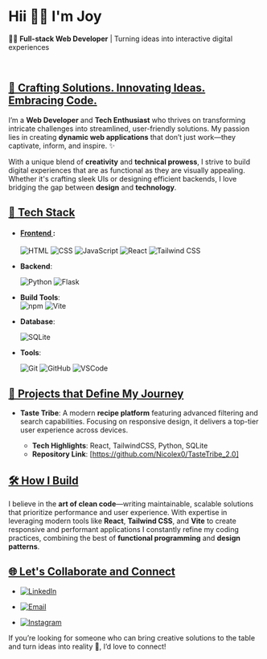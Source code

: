 # Hii 👋🏾 I'm Joy

👩‍💻 **Full-stack Web Developer** | Turning ideas into interactive digital experiences

<br>

## <u>🎨 Crafting Solutions. Innovating Ideas. Embracing Code.</u>

I’m a **Web Developer** and **Tech Enthusiast** who thrives on transforming intricate challenges into streamlined, user-friendly solutions. My passion lies in creating **dynamic web applications** that don’t just work—they captivate, inform, and inspire. ✨

With a unique blend of **creativity** and **technical prowess**, I strive to build digital experiences that are as functional as they are visually appealing. Whether it's crafting sleek UIs or designing efficient backends, I love bridging the gap between **design** and **technology**.

## <u>🔧 Tech Stack </u>


- #### <u> Frontend </u>:
  
  ![HTML](https://img.shields.io/badge/HTML5-E34F26?style=for-the-badge&logo=html5&logoColor=white)
  ![CSS](https://img.shields.io/badge/CSS3-1572B6?style=for-the-badge&logo=css3&logoColor=white)
  ![JavaScript](https://img.shields.io/badge/JavaScript-F7DF1E?style=for-the-badge&logo=JavaScript&logoColor=white)
  ![React](https://img.shields.io/badge/React-20232A?style=for-the-badge&logo=react&logoColor=61DAFB)
  ![Tailwind CSS](https://img.shields.io/badge/Tailwind_CSS-38B2AC?style=for-the-badge&logo=tailwind-css&logoColor=white)

- **Backend**:
  
  ![Python](https://img.shields.io/badge/Python-3776AB?style=for-the-badge&logo=python&logoColor=white)
  ![Flask](https://img.shields.io/badge/Flask-000000?style=for-the-badge&logo=flask&logoColor=white) 

- **Build Tools**:  
  ![npm](https://img.shields.io/badge/npm-CB3837?style=for-the-badge&logo=npm&logoColor=white) 
  ![Vite](https://img.shields.io/badge/Vite-646CFF?style=for-the-badge&logo=vite&logoColor=white)


- **Database**:
  
  ![SQLite](https://img.shields.io/badge/SQLite-07405E?style=for-the-badge&logo=sqlite&logoColor=white)


- **Tools**:
  
  ![Git](https://img.shields.io/badge/GIT-E44C30?style=for-the-badge&logo=git&logoColor=white)
  ![GitHub](https://img.shields.io/badge/GitHub-100000?style=for-the-badge&logo=github&logoColor=white)
  ![VSCode](https://img.shields.io/badge/Visual_Studio-5C2D91?style=for-the-badge&logo=visual%20studio&logoColor=white)

## <u> 💼 Projects that Define My Journey </u>


- **Taste Tribe**: A modern **recipe platform** featuring advanced filtering and search capabilities.
  Focusing on responsive design, it delivers a top-tier user experience across devices.
  
  - **Tech Highlights**: React, TailwindCSS, Python, SQLite
  - **Repository Link**: [https://github.com/Nicolex0/TasteTribe_2.0]


## <u> 🛠️ How I Build</u>

I believe in the **art of clean code**—writing maintainable, scalable solutions that prioritize performance and user experience.
With expertise in leveraging modern tools like **React**, **Tailwind CSS**, and **Vite** to create responsive and performant applications
I constantly refine my coding practices, combining the best of **functional programming** and **design patterns**.

## <u> 🌐 Let's Collaborate and Connect</u>

- [![LinkedIn](https://img.shields.io/badge/LinkedIn-0A66C2?style=for-the-badge&logo=linkedin&logoColor=white)](https://www.linkedin.com/in/joy-simiyu-880b71319)

- [![Email](https://img.shields.io/badge/Email-D14836?style=for-the-badge&logo=gmail&logoColor=white)](mailto:wanjirusimiyu@gmail.com)

- [![Instagram](https://img.shields.io/badge/Instagram-E4405F?style=for-the-badge&logo=instagram&logoColor=white)](https://www.instagram.com/png.wanjiru/)


If you’re looking for someone who can bring creative solutions to the table and turn ideas into reality 🌟, I’d love to connect!



<!---
Wanjirusimiyu/Wanjirusimiyu is a ✨ special ✨ repository because its `README.md` (this file) appears on your GitHub profile.
You can click the Preview link to take a look at your changes.
--->
